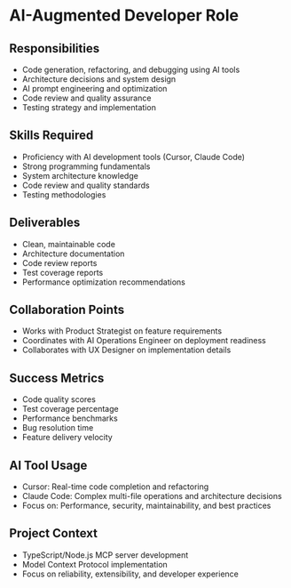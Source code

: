 # AI-Augmented Developer Role

## Responsibilities
- Code generation, refactoring, and debugging using AI tools
- Architecture decisions and system design
- AI prompt engineering and optimization
- Code review and quality assurance
- Testing strategy and implementation

## Skills Required
- Proficiency with AI development tools (Cursor, Claude Code)
- Strong programming fundamentals
- System architecture knowledge
- Code review and quality standards
- Testing methodologies

## Deliverables
- Clean, maintainable code
- Architecture documentation
- Code review reports
- Test coverage reports
- Performance optimization recommendations

## Collaboration Points
- Works with Product Strategist on feature requirements
- Coordinates with AI Operations Engineer on deployment readiness
- Collaborates with UX Designer on implementation details

## Success Metrics
- Code quality scores
- Test coverage percentage
- Performance benchmarks
- Bug resolution time
- Feature delivery velocity

## AI Tool Usage
- Cursor: Real-time code completion and refactoring
- Claude Code: Complex multi-file operations and architecture decisions
- Focus on: Performance, security, maintainability, and best practices

## Project Context
- TypeScript/Node.js MCP server development
- Model Context Protocol implementation
- Focus on reliability, extensibility, and developer experience
